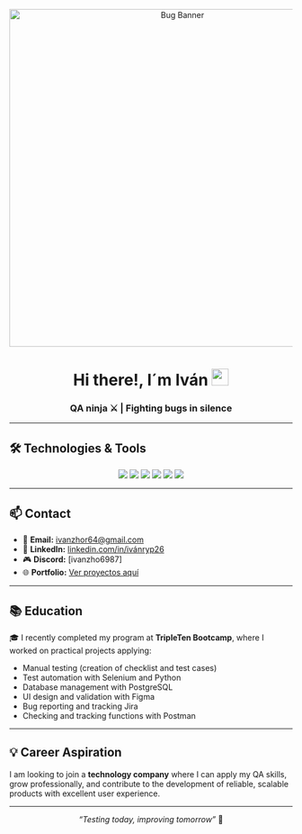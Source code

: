 <!-- Banner animado de Bug -->
<p align="center">
  <img src="https://github.com/user-attachments/assets/e140eb1e-358f-4a4a-b307-f2ffd7d73be1" width="600" alt="Bug Banner">
</p>

<!-- Presentación -->
<h1 align="center">
  Hi there!, I´m Iván <a href="#"><img src="https://raw.githubusercontent.com/MartinHeinz/MartinHeinz/master/wave.gif" width="30px"></a>
<h3 align="center">QA ninja ⚔️ | Fighting bugs in silence</h3>

---

## 🛠️ Technologies & Tools
<p align="center">
  <img src="https://img.shields.io/badge/Android-3DDC84?style=for-the-badge&logo=android&logoColor=white"/>
  <img src="https://img.shields.io/badge/Postman-FF6C37?style=for-the-badge&logo=postman&logoColor=white"/>
  <img src="https://img.shields.io/badge/PostgreSQL-316192?style=for-the-badge&logo=postgresql&logoColor=white"/>
  <img src="https://img.shields.io/badge/Selenium-43B02A?style=for-the-badge&logo=selenium&logoColor=white"/>
  <img src="https://img.shields.io/badge/Python-3776AB?style=for-the-badge&logo=python&logoColor=white"/>
  <img src="https://img.shields.io/badge/Figma-F24E1E?style=for-the-badge&logo=figma&logoColor=white"/>
</p>

---

## 📫 Contact
- 📧 **Email:** [ivanzhor64@gmail.com](mailto:ivanzhor64@gmail.com)  
- 💼 **LinkedIn:** [linkedin.com/in/ivánryp26](https://www.linkedin.com/in/ivánryp26)  
- 🎮 **Discord:** [ivanzho6987]  
- 🌐 **Portfolio:** [Ver proyectos aquí](#)  

---

## 📚 Education
🎓 I recently completed my program at **TripleTen Bootcamp**, where I worked on practical projects applying:  
- Manual testing (creation of checklist and test cases)  
- Test automation with Selenium and Python  
- Database management with PostgreSQL  
- UI design and validation with Figma  
- Bug reporting and tracking Jira
- Checking and tracking functions with Postman

---

## 💡 Career Aspiration
I am looking to join a **technology company** where I can apply my QA skills, grow professionally, and contribute to the development of reliable, scalable products with excellent user experience.  

---

<p align="center">
  <em>“Testing today, improving tomorrow”</em> 🚀
</p>

